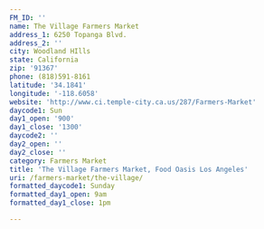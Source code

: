 ```yaml
---
FM_ID: ''
name: The Village Farmers Market
address_1: 6250 Topanga Blvd.
address_2: ''
city: Woodland HIlls
state: California
zip: '91367'
phone: (818)591-8161
latitude: '34.1841'
longitude: '-118.6058'
website: 'http://www.ci.temple-city.ca.us/287/Farmers-Market'
daycode1: Sun
day1_open: '900'
day1_close: '1300'
daycode2: ''
day2_open: ''
day2_close: ''
category: Farmers Market
title: 'The Village Farmers Market, Food Oasis Los Angeles'
uri: /farmers-market/the-village/
formatted_daycode1: Sunday
formatted_day1_open: 9am
formatted_day1_close: 1pm

---
```

